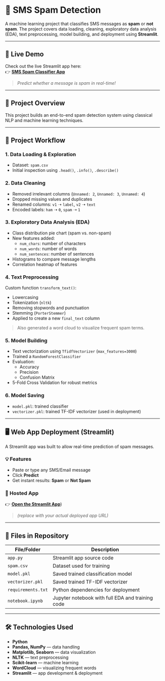# 📩 SMS Spam Detection

A machine learning project that classifies SMS messages as **spam** or **not spam**. The project covers data loading, cleaning, exploratory data analysis (EDA), text preprocessing, model building, and deployment using **Streamlit**.

---

## 🚀 Live Demo

Check out the live Streamlit app here:  
👉 [**SMS Spam Classifier App**](https://sms-spam-detection-ziad-elkafoury.streamlit.app/) 
> _Predict whether a message is spam in real-time!_

---

## 📌 Project Overview

This project builds an end-to-end spam detection system using classical NLP and machine learning techniques.

---

## 🔧 Project Workflow

### 1. **Data Loading & Exploration**
- Dataset: `spam.csv`
- Initial inspection using `.head()`, `.info()`, `.describe()`

### 2. **Data Cleaning**
- Removed irrelevant columns (`Unnamed: 2`, `Unnamed: 3`, `Unnamed: 4`)
- Dropped missing values and duplicates
- Renamed columns: `v1` ➝ `label`, `v2` ➝ `text`
- Encoded labels: `ham` ➝ `0`, `spam` ➝ `1`

### 3. **Exploratory Data Analysis (EDA)**
- Class distribution pie chart (spam vs. non-spam)
- New features added:
  - `num_chars`: number of characters
  - `num_words`: number of words
  - `num_sentences`: number of sentences
- Histograms to compare message lengths
- Correlation heatmap of features

### 4. **Text Preprocessing**
Custom function `transform_text()`:
- Lowercasing
- Tokenization (`nltk`)
- Removing stopwords and punctuation
- Stemming (`PorterStemmer`)
- Applied to create a new `final_text` column

> Also generated a word cloud to visualize frequent spam terms.

### 5. **Model Building**
- Text vectorization using `TfidfVectorizer` (`max_features=3000`)
- Trained a `RandomForestClassifier`
- Evaluation:
  - Accuracy
  - Precision
  - Confusion Matrix
- 5-Fold Cross Validation for robust metrics

### 6. **Model Saving**
- `model.pkl`: trained classifier
- `vectorizer.pkl`: trained TF-IDF vectorizer (used in deployment)

---

## 🖥️ Web App Deployment (Streamlit)

A Streamlit app was built to allow real-time prediction of spam messages.

### 💡 Features
- Paste or type any SMS/Email message
- Click **Predict**
- Get instant results: **Spam** or **Not Spam**

### 🔗 Hosted App  
👉 [**Open the Streamlit App**](https://sms-spam-detection-ziad-elkafoury.streamlit.app/)) 
> _(replace with your actual deployed app URL)_

---

## 📁 Files in Repository

| File/Folder       | Description                                      |
|-------------------|--------------------------------------------------|
| `app.py`          | Streamlit app source code                        |
| `spam.csv`        | Dataset used for training                        |
| `model.pkl`       | Saved trained classification model               |
| `vectorizer.pkl`  | Saved trained TF-IDF vectorizer                  |
| `requirements.txt`| Python dependencies for deployment               |
| `notebook.ipynb`  | Jupyter notebook with full EDA and training code |

---

## 🛠️ Technologies Used

- **Python**
- **Pandas, NumPy** — data handling
- **Matplotlib, Seaborn** — data visualization
- **NLTK** — text preprocessing
- **Scikit-learn** — machine learning
- **WordCloud** — visualizing frequent words
- **Streamlit** — app development & deployment
